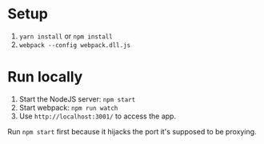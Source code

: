 # Setup

1. `yarn install` or `npm install`
2. `webpack --config webpack.dll.js`

# Run locally

1. Start the NodeJS server: `npm start`
2. Start webpack: `npm run watch`
3. Use `http://localhost:3001/` to access the app.

Run `npm start` first because it hijacks the port it's supposed to be proxying.